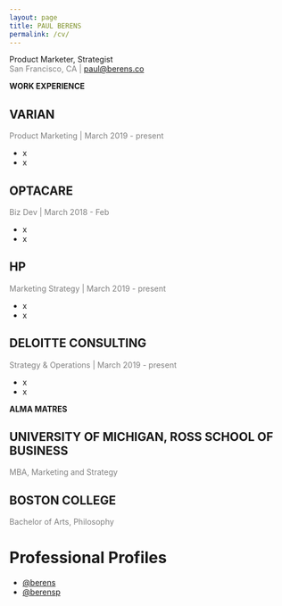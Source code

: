```yaml
---
layout: page
title: PAUL BERENS
permalink: /cv/
---
```

Product Marketer, Strategist
<br><span style="color:gray">San Francisco, CA | paul@berens.co</span>

<span class="muted small"><b>WORK EXPERIENCE</b></span>

## VARIAN
<span style="color:gray">Product Marketing | March 2019 - present</span>
- x
- x

## OPTACARE
<span style="color:gray">Biz Dev | March 2018 - Feb </span>
- x
- x

## HP
<span style="color:gray">Marketing Strategy | March 2019 - present</span>
- x
- x

## DELOITTE CONSULTING
<span style="color:gray">Strategy & Operations | March 2019 - present</span>
- x
- x

<span class="muted small"><b>ALMA MATRES</b></span>

## UNIVERSITY OF MICHIGAN, ROSS SCHOOL OF BUSINESS
<span style="color:gray">MBA, Marketing and Strategy</span>

## BOSTON COLLEGE
<span style="color:gray">Bachelor of Arts, Philosophy</span>

# Professional Profiles
- <a href="https://angel.co/berens" target="_blank"><i class="fab fa-angellist"></i></a> <a href="https://angel.co/berens" target="_blank">@berens</a>
- <a href="https://linkedin.com/in/berensp" target="_blank"><i class="fab fa-linkedin-in"></i></a> <a href="https://linkedin.com/in/berensp" target="_blank">@berensp</a>